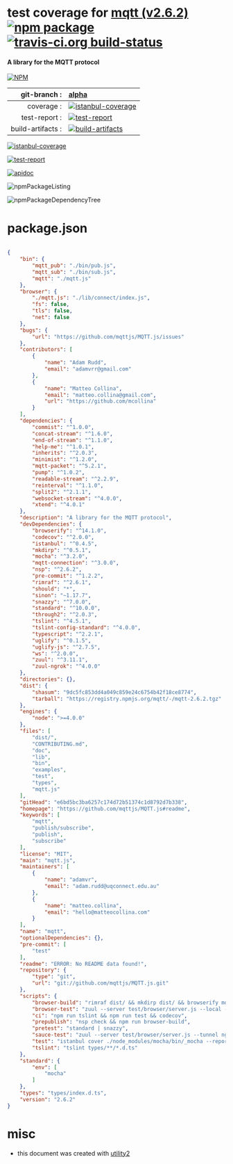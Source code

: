 # test coverage for  [mqtt (v2.6.2)](https://github.com/mqttjs/MQTT.js#readme)  [![npm package](https://img.shields.io/npm/v/npmtest-mqtt.svg?style=flat-square)](https://www.npmjs.org/package/npmtest-mqtt) [![travis-ci.org build-status](https://api.travis-ci.org/npmtest/node-npmtest-mqtt.svg)](https://travis-ci.org/npmtest/node-npmtest-mqtt)
#### A library for the MQTT protocol

[![NPM](https://nodei.co/npm/mqtt.png?downloads=true)](https://www.npmjs.com/package/mqtt)

| git-branch : | [alpha](https://github.com/npmtest/node-npmtest-mqtt/tree/alpha)|
|--:|:--|
| coverage : | [![istanbul-coverage](https://npmtest.github.io/node-npmtest-mqtt/build/coverage.badge.svg)](https://npmtest.github.io/node-npmtest-mqtt/build/coverage.html/index.html)|
| test-report : | [![test-report](https://npmtest.github.io/node-npmtest-mqtt/build/test-report.badge.svg)](https://npmtest.github.io/node-npmtest-mqtt/build/test-report.html)|
| build-artifacts : | [![build-artifacts](https://npmtest.github.io/node-npmtest-mqtt/glyphicons_144_folder_open.png)](https://github.com/npmtest/node-npmtest-mqtt/tree/gh-pages/build)|

[![istanbul-coverage](https://npmtest.github.io/node-npmtest-mqtt/build/screenCapture.buildCustomOrg.browser.coverage.html.png)](https://npmtest.github.io/node-npmtest-mqtt/build/coverage.html/index.html)

[![test-report](https://npmtest.github.io/node-npmtest-mqtt/build/screenCapture.buildCustomOrg.browser.%252Fhome%252Ftravis%252Fbuild%252Fnpmtest%252Fnode-npmtest-mqtt%252Ftmp%252Fbuild%252Ftest-report.html.png)](https://npmtest.github.io/node-npmtest-mqtt/build/test-report.html)

[![apidoc](https://npmdoc.github.io/node-npmdoc-mqtt/build/screenCapture.buildApidoc.browser.%252Fhome%252Ftravis%252Fbuild%252Fnpmdoc%252Fnode-npmdoc-mqtt%252Ftmp%252Fbuild%252Fapidoc.html.png)](https://npmdoc.github.io/node-npmdoc-mqtt/build/apidoc.html)

![npmPackageListing](https://npmtest.github.io/node-npmtest-mqtt/build/screenCapture.npmPackageListing.svg)

![npmPackageDependencyTree](https://npmtest.github.io/node-npmtest-mqtt/build/screenCapture.npmPackageDependencyTree.svg)



# package.json

```json

{
    "bin": {
        "mqtt_pub": "./bin/pub.js",
        "mqtt_sub": "./bin/sub.js",
        "mqtt": "./mqtt.js"
    },
    "browser": {
        "./mqtt.js": "./lib/connect/index.js",
        "fs": false,
        "tls": false,
        "net": false
    },
    "bugs": {
        "url": "https://github.com/mqttjs/MQTT.js/issues"
    },
    "contributors": [
        {
            "name": "Adam Rudd",
            "email": "adamvrr@gmail.com"
        },
        {
            "name": "Matteo Collina",
            "email": "matteo.collina@gmail.com",
            "url": "https://github.com/mcollina"
        }
    ],
    "dependencies": {
        "commist": "^1.0.0",
        "concat-stream": "^1.6.0",
        "end-of-stream": "^1.1.0",
        "help-me": "^1.0.1",
        "inherits": "^2.0.3",
        "minimist": "^1.2.0",
        "mqtt-packet": "^5.2.1",
        "pump": "^1.0.2",
        "readable-stream": "^2.2.9",
        "reinterval": "^1.1.0",
        "split2": "^2.1.1",
        "websocket-stream": "^4.0.0",
        "xtend": "^4.0.1"
    },
    "description": "A library for the MQTT protocol",
    "devDependencies": {
        "browserify": "^14.1.0",
        "codecov": "^2.0.0",
        "istanbul": "^0.4.5",
        "mkdirp": "^0.5.1",
        "mocha": "^3.2.0",
        "mqtt-connection": "^3.0.0",
        "nsp": "^2.6.2",
        "pre-commit": "^1.2.2",
        "rimraf": "^2.6.1",
        "should": "*",
        "sinon": "~1.17.7",
        "snazzy": "^7.0.0",
        "standard": "^10.0.0",
        "through2": "^2.0.3",
        "tslint": "^4.5.1",
        "tslint-config-standard": "^4.0.0",
        "typescript": "^2.2.1",
        "uglify": "^0.1.5",
        "uglify-js": "^2.7.5",
        "ws": "^2.0.0",
        "zuul": "^3.11.1",
        "zuul-ngrok": "^4.0.0"
    },
    "directories": {},
    "dist": {
        "shasum": "9dc5fc853dd4a049c859e24c6754b42f18ce8774",
        "tarball": "https://registry.npmjs.org/mqtt/-/mqtt-2.6.2.tgz"
    },
    "engines": {
        "node": ">=4.0.0"
    },
    "files": [
        "dist/",
        "CONTRIBUTING.md",
        "doc",
        "lib",
        "bin",
        "examples",
        "test",
        "types",
        "mqtt.js"
    ],
    "gitHead": "e6bd5bc3ba6257c174d72b51374c1d8792d7b338",
    "homepage": "https://github.com/mqttjs/MQTT.js#readme",
    "keywords": [
        "mqtt",
        "publish/subscribe",
        "publish",
        "subscribe"
    ],
    "license": "MIT",
    "main": "mqtt.js",
    "maintainers": [
        {
            "name": "adamvr",
            "email": "adam.rudd@uqconnect.edu.au"
        },
        {
            "name": "matteo.collina",
            "email": "hello@matteocollina.com"
        }
    ],
    "name": "mqtt",
    "optionalDependencies": {},
    "pre-commit": [
        "test"
    ],
    "readme": "ERROR: No README data found!",
    "repository": {
        "type": "git",
        "url": "git://github.com/mqttjs/MQTT.js.git"
    },
    "scripts": {
        "browser-build": "rimraf dist/ && mkdirp dist/ && browserify mqtt.js -s mqtt > dist/mqtt.js && uglifyjs --screw-ie8 < dist/mqtt.js > dist/mqtt.min.js",
        "browser-test": "zuul --server test/browser/server.js --local --open test/browser/test.js",
        "ci": "npm run tslint && npm run test && codecov",
        "prepublish": "nsp check && npm run browser-build",
        "pretest": "standard | snazzy",
        "sauce-test": "zuul --server test/browser/server.js --tunnel ngrok -- test/browser/test.js",
        "test": "istanbul cover ./node_modules/mocha/bin/_mocha --report lcovonly -- --bail",
        "tslint": "tslint types/**/*.d.ts"
    },
    "standard": {
        "env": [
            "mocha"
        ]
    },
    "types": "types/index.d.ts",
    "version": "2.6.2"
}
```



# misc
- this document was created with [utility2](https://github.com/kaizhu256/node-utility2)
